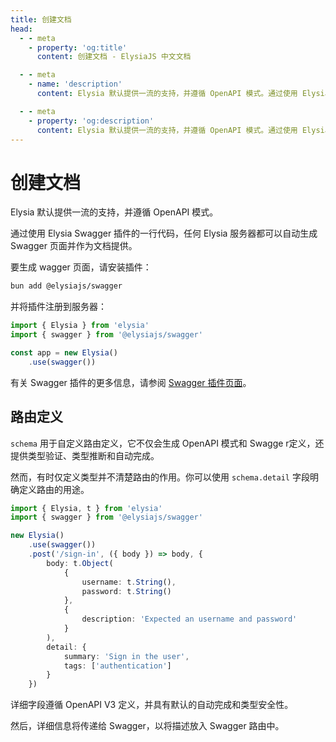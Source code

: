 ```yaml
---
title: 创建文档
head:
  - - meta
    - property: 'og:title'
      content: 创建文档 - ElysiaJS 中文文档

  - - meta
    - name: 'description'
      content: Elysia 默认提供一流的支持，并遵循 OpenAPI 模式。通过使用 Elysia Swagger 插件的一行代码，任何 Elysia 服务器都可以自动生成 Swagger 页面并作为文档提供。

  - - meta
    - property: 'og:description'
      content: Elysia 默认提供一流的支持，并遵循 OpenAPI 模式。通过使用 Elysia Swagger 插件的一行代码，任何 Elysia 服务器都可以自动生成 Swagger 页面并作为文档提供。
---
```


# 创建文档

Elysia 默认提供一流的支持，并遵循 OpenAPI 模式。

通过使用 Elysia Swagger 插件的一行代码，任何 Elysia 服务器都可以自动生成 Swagger 页面并作为文档提供。

要生成 wagger 页面，请安装插件：

```bash
bun add @elysiajs/swagger
```

并将插件注册到服务器：

```typescript twoslash
import { Elysia } from 'elysia'
import { swagger } from '@elysiajs/swagger'

const app = new Elysia()
    .use(swagger())
```

有关 Swagger 插件的更多信息，请参阅 [Swagger 插件页面](/plugins/swagger)。

## 路由定义

`schema` 用于自定义路由定义，它不仅会生成 OpenAPI 模式和 Swagge r定义，还提供类型验证、类型推断和自动完成。

然而，有时仅定义类型并不清楚路由的作用。你可以使用 `schema.detail` 字段明确定义路由的用途。

```typescript twoslash
import { Elysia, t } from 'elysia'
import { swagger } from '@elysiajs/swagger'

new Elysia()
    .use(swagger())
    .post('/sign-in', ({ body }) => body, {
        body: t.Object(
            {
                username: t.String(),
                password: t.String()
            },
            {
                description: 'Expected an username and password'
            }
        ),
        detail: {
            summary: 'Sign in the user',
            tags: ['authentication']
        }
    })
```

详细字段遵循 OpenAPI V3 定义，并具有默认的自动完成和类型安全性。

然后，详细信息将传递给 Swagger，以将描述放入 Swagger 路由中。
